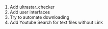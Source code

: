 1. Add ultrastar_checker
2. Add user interfaces
3. Try to automate downloading
4. Add Youtube Search for text files without Link
